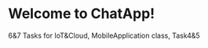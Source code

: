 <!DOCTYPE html>
<html>
<body class="stackedit">
  <div class="stackedit__html"><h1 id="welcome-to-webapipeople">Welcome to ChatApp!</h1>
<p>6&7 Tasks for IoT&amp;Cloud, MobileApplication class, Task4&5</p>
</div>
</body>

</html>

